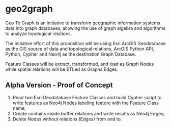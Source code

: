 # geo2graph

Geo To Graph is an initiative to transform geographic information systems data into graph databases, allowing the use of graph algebra and algorithms to analyze topological relations.

The initiative effort of this proposition will be using Esri ArcGIS Geodatabase as the GIS source of data and topological relations, ArcGIS Python API, Python, Cypher and Neo4j as the destination Graph Database.

Feature Classes will be extract, transformed, and load as Graph Nodes while spatial relations will be ETLed as Graphs Edges.

## Alpha Version - Proof of Concept
1. Read two Esri Geodatabase Feature Classes and build Cypher script to write features as Neo4j Nodes labeling feature with the Feature Class name;
1. Create contains inside buffer relations and write results as Neo4j Edges;
1. Delete Nodes without relations (Edges) from and to.
